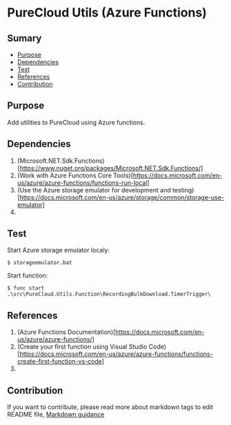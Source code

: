 # PureCloud Utils (Azure Functions)

## Sumary
* [Purpose](#purpose)
* [Dependencies](#dependencies)
* [Test](#test)
* [References](#references)
* [Contribution](#Contribution)

## Purpose
Add utilities to PureCloud using Azure functions.

## Dependencies
1. (Microsoft.NET.Sdk.Functions)[https://www.nuget.org/packages/Microsoft.NET.Sdk.Functions/]
2. (Work with Azure Functions Core Tools)[https://docs.microsoft.com/en-us/azure/azure-functions/functions-run-local]
3. (Use the Azure storage emulator for development and testing)[https://docs.microsoft.com/en-us/azure/storage/common/storage-use-emulator]
4. 

## Test
Start Azure storage emulator localy:
```
$ storageemulator.bat
```
Start function:
```
$ func start .\src\PureCloud.Utils.Function\RecordingBulkDownload.TimerTrigger\
```

## References
1. (Azure Functions Documentation)[https://docs.microsoft.com/en-us/azure/azure-functions/]
2. (Create your first function using Visual Studio Code)[https://docs.microsoft.com/en-us/azure/azure-functions/functions-create-first-function-vs-code]
3. 

## Contribution
If you want to contribute, please read more about markdown tags to edit README file, [Markdown guidance](https://docs.microsoft.com/en-us/vsts/project/wiki/markdown-guidance?view=vsts)
